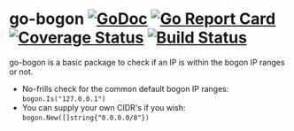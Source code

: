 # go-bogon [![GoDoc](https://godoc.org/github.com/lrstanley/go-bogon?status.png)](https://godoc.org/github.com/lrstanley/go-bogon) [![Go Report Card](https://goreportcard.com/badge/github.com/lrstanley/go-bogon)](https://goreportcard.com/report/github.com/lrstanley/go-bogon) [![Coverage Status](https://coveralls.io/repos/github/lrstanley/go-bogon/badge.svg?branch=master)](https://coveralls.io/github/lrstanley/go-bogon?branch=master) [![Build Status](https://travis-ci.org/lrstanley/go-bogon.svg?branch=master)](https://travis-ci.org/lrstanley/go-bogon)

go-bogon is a basic package to check if an IP is within the bogon IP ranges or not.

- No-frills check for the common default bogon IP ranges: `bogon.Is("127.0.0.1")`
- You can supply your own CIDR's if you wish: `bogon.New([]string{"0.0.0.0/8"})`
